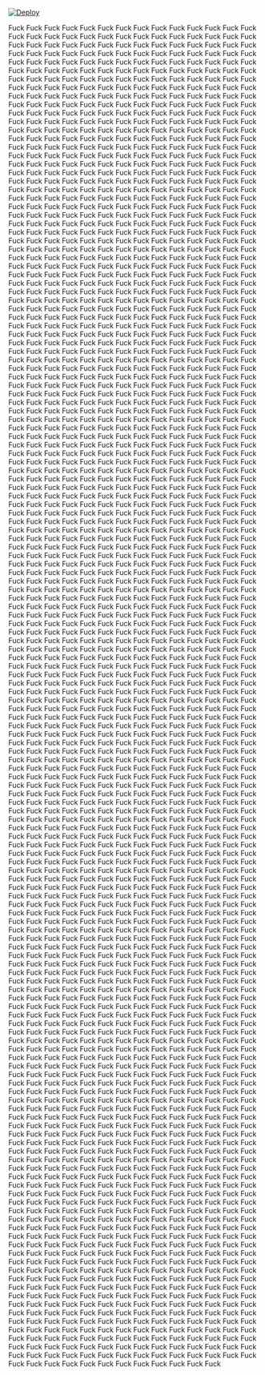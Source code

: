 
[![Deploy](https://www.herokucdn.com/deploy/button.svg)](http://heroku.com/deploy?template=https://github.com/DARKCRIME1/turi)


Fuck Fuck Fuck Fuck Fuck Fuck Fuck Fuck Fuck Fuck Fuck Fuck Fuck Fuck Fuck Fuck Fuck Fuck Fuck Fuck Fuck Fuck Fuck Fuck Fuck Fuck Fuck Fuck Fuck Fuck Fuck Fuck Fuck Fuck Fuck Fuck Fuck Fuck Fuck Fuck Fuck Fuck Fuck Fuck Fuck Fuck Fuck Fuck Fuck Fuck Fuck Fuck Fuck Fuck Fuck Fuck Fuck Fuck Fuck Fuck Fuck Fuck Fuck Fuck Fuck Fuck Fuck Fuck Fuck Fuck Fuck Fuck Fuck Fuck Fuck Fuck Fuck Fuck Fuck Fuck Fuck Fuck Fuck Fuck Fuck Fuck Fuck Fuck Fuck Fuck Fuck Fuck Fuck Fuck Fuck Fuck Fuck Fuck Fuck Fuck Fuck Fuck Fuck Fuck Fuck Fuck Fuck Fuck Fuck Fuck Fuck Fuck Fuck Fuck Fuck Fuck Fuck Fuck Fuck Fuck Fuck Fuck Fuck Fuck Fuck Fuck Fuck Fuck Fuck Fuck Fuck Fuck Fuck Fuck Fuck Fuck Fuck Fuck Fuck Fuck Fuck Fuck Fuck Fuck Fuck Fuck Fuck Fuck Fuck Fuck Fuck Fuck Fuck Fuck Fuck Fuck Fuck Fuck Fuck Fuck Fuck Fuck Fuck Fuck Fuck Fuck Fuck Fuck Fuck Fuck Fuck Fuck Fuck Fuck Fuck Fuck Fuck Fuck Fuck Fuck Fuck Fuck Fuck Fuck Fuck Fuck Fuck Fuck Fuck Fuck Fuck Fuck Fuck Fuck Fuck Fuck Fuck Fuck Fuck Fuck Fuck Fuck Fuck Fuck Fuck Fuck Fuck Fuck Fuck Fuck Fuck Fuck Fuck Fuck Fuck Fuck Fuck Fuck Fuck Fuck Fuck Fuck Fuck Fuck Fuck Fuck Fuck Fuck Fuck Fuck Fuck Fuck Fuck Fuck Fuck Fuck Fuck Fuck Fuck Fuck Fuck Fuck Fuck Fuck Fuck Fuck Fuck Fuck Fuck Fuck Fuck Fuck Fuck Fuck Fuck Fuck Fuck Fuck Fuck Fuck Fuck Fuck Fuck Fuck Fuck Fuck Fuck Fuck Fuck Fuck Fuck Fuck Fuck Fuck Fuck Fuck Fuck Fuck Fuck Fuck Fuck Fuck Fuck Fuck Fuck Fuck Fuck Fuck Fuck Fuck Fuck Fuck Fuck Fuck Fuck Fuck Fuck Fuck Fuck Fuck Fuck Fuck Fuck Fuck Fuck Fuck Fuck Fuck Fuck Fuck Fuck Fuck Fuck Fuck Fuck Fuck Fuck Fuck Fuck Fuck Fuck Fuck Fuck Fuck Fuck Fuck Fuck Fuck Fuck Fuck Fuck Fuck Fuck Fuck Fuck Fuck Fuck Fuck Fuck Fuck Fuck Fuck Fuck Fuck Fuck Fuck Fuck Fuck Fuck Fuck Fuck Fuck Fuck Fuck Fuck Fuck Fuck Fuck Fuck Fuck Fuck Fuck Fuck Fuck Fuck Fuck Fuck Fuck Fuck Fuck Fuck Fuck Fuck Fuck Fuck Fuck Fuck Fuck Fuck Fuck Fuck Fuck Fuck Fuck Fuck Fuck Fuck Fuck Fuck Fuck Fuck Fuck Fuck Fuck Fuck Fuck Fuck Fuck Fuck Fuck Fuck Fuck Fuck Fuck Fuck Fuck Fuck Fuck Fuck Fuck Fuck Fuck Fuck Fuck Fuck Fuck Fuck Fuck Fuck Fuck Fuck Fuck Fuck Fuck Fuck Fuck Fuck Fuck Fuck Fuck Fuck Fuck Fuck Fuck Fuck Fuck Fuck Fuck Fuck Fuck Fuck Fuck Fuck Fuck Fuck Fuck Fuck Fuck Fuck Fuck Fuck Fuck Fuck Fuck Fuck Fuck Fuck Fuck Fuck Fuck Fuck Fuck Fuck Fuck Fuck Fuck Fuck Fuck Fuck Fuck Fuck Fuck Fuck Fuck Fuck Fuck Fuck Fuck Fuck Fuck Fuck Fuck Fuck Fuck Fuck Fuck Fuck Fuck Fuck Fuck Fuck Fuck Fuck Fuck Fuck Fuck Fuck Fuck Fuck Fuck Fuck Fuck Fuck Fuck Fuck Fuck Fuck Fuck Fuck Fuck Fuck Fuck Fuck Fuck Fuck Fuck Fuck Fuck Fuck Fuck Fuck Fuck Fuck Fuck Fuck Fuck Fuck Fuck Fuck Fuck Fuck Fuck Fuck Fuck Fuck Fuck Fuck Fuck Fuck Fuck Fuck Fuck Fuck Fuck Fuck Fuck Fuck Fuck Fuck Fuck Fuck Fuck Fuck Fuck Fuck Fuck Fuck Fuck Fuck Fuck Fuck Fuck Fuck Fuck Fuck Fuck Fuck Fuck Fuck Fuck Fuck Fuck Fuck Fuck Fuck Fuck Fuck Fuck Fuck Fuck Fuck Fuck Fuck Fuck Fuck Fuck Fuck Fuck Fuck Fuck Fuck Fuck Fuck Fuck Fuck Fuck Fuck Fuck Fuck Fuck Fuck Fuck Fuck Fuck Fuck Fuck Fuck Fuck Fuck Fuck Fuck Fuck Fuck Fuck Fuck Fuck Fuck Fuck Fuck Fuck Fuck Fuck Fuck Fuck Fuck Fuck Fuck Fuck Fuck Fuck Fuck Fuck Fuck Fuck Fuck Fuck Fuck Fuck Fuck Fuck Fuck Fuck Fuck Fuck Fuck Fuck Fuck Fuck Fuck Fuck Fuck Fuck Fuck Fuck Fuck Fuck Fuck Fuck Fuck Fuck Fuck Fuck Fuck Fuck Fuck Fuck Fuck Fuck Fuck Fuck Fuck Fuck Fuck Fuck Fuck Fuck Fuck Fuck Fuck Fuck Fuck Fuck Fuck Fuck Fuck Fuck Fuck Fuck Fuck Fuck Fuck Fuck Fuck Fuck Fuck Fuck Fuck Fuck Fuck Fuck Fuck Fuck Fuck Fuck Fuck Fuck Fuck Fuck Fuck Fuck Fuck Fuck Fuck Fuck Fuck Fuck Fuck Fuck Fuck Fuck Fuck Fuck Fuck Fuck Fuck Fuck Fuck Fuck Fuck Fuck Fuck Fuck Fuck Fuck Fuck Fuck Fuck Fuck Fuck Fuck Fuck Fuck Fuck Fuck Fuck Fuck Fuck Fuck Fuck Fuck Fuck Fuck Fuck Fuck Fuck Fuck Fuck Fuck Fuck Fuck Fuck Fuck Fuck Fuck Fuck Fuck Fuck Fuck Fuck Fuck Fuck Fuck Fuck Fuck Fuck Fuck Fuck Fuck Fuck Fuck Fuck Fuck Fuck Fuck Fuck Fuck Fuck Fuck Fuck Fuck Fuck Fuck Fuck Fuck Fuck Fuck Fuck Fuck Fuck Fuck Fuck Fuck Fuck Fuck Fuck Fuck Fuck Fuck Fuck Fuck Fuck Fuck Fuck Fuck Fuck Fuck Fuck Fuck Fuck Fuck Fuck Fuck Fuck Fuck Fuck Fuck Fuck Fuck Fuck Fuck Fuck Fuck Fuck Fuck Fuck Fuck Fuck Fuck Fuck Fuck Fuck Fuck Fuck Fuck Fuck Fuck Fuck Fuck Fuck Fuck Fuck Fuck Fuck Fuck Fuck Fuck Fuck Fuck Fuck Fuck Fuck Fuck Fuck Fuck Fuck Fuck Fuck Fuck Fuck Fuck Fuck Fuck Fuck Fuck Fuck Fuck Fuck Fuck Fuck Fuck Fuck Fuck Fuck Fuck Fuck Fuck Fuck Fuck Fuck Fuck Fuck Fuck Fuck Fuck Fuck Fuck Fuck Fuck Fuck Fuck Fuck Fuck Fuck Fuck Fuck Fuck Fuck Fuck Fuck Fuck Fuck Fuck Fuck Fuck Fuck Fuck Fuck Fuck Fuck Fuck Fuck Fuck Fuck Fuck Fuck Fuck Fuck Fuck Fuck Fuck Fuck Fuck Fuck Fuck Fuck Fuck Fuck Fuck Fuck Fuck Fuck Fuck Fuck Fuck Fuck Fuck Fuck Fuck Fuck Fuck Fuck Fuck Fuck Fuck Fuck Fuck Fuck Fuck Fuck Fuck Fuck Fuck Fuck Fuck Fuck Fuck Fuck Fuck Fuck Fuck Fuck Fuck Fuck Fuck Fuck Fuck Fuck Fuck Fuck Fuck Fuck Fuck Fuck Fuck Fuck Fuck Fuck Fuck Fuck Fuck Fuck Fuck Fuck Fuck Fuck Fuck Fuck Fuck Fuck Fuck Fuck Fuck Fuck Fuck Fuck Fuck Fuck Fuck Fuck Fuck Fuck Fuck Fuck Fuck Fuck Fuck Fuck Fuck Fuck Fuck Fuck Fuck Fuck Fuck Fuck Fuck Fuck Fuck Fuck Fuck Fuck Fuck Fuck Fuck Fuck Fuck Fuck Fuck Fuck Fuck Fuck Fuck Fuck Fuck Fuck Fuck Fuck Fuck Fuck Fuck Fuck Fuck Fuck Fuck Fuck Fuck Fuck Fuck Fuck Fuck Fuck Fuck Fuck Fuck Fuck Fuck Fuck Fuck Fuck Fuck Fuck Fuck Fuck Fuck Fuck Fuck Fuck Fuck Fuck Fuck Fuck Fuck Fuck Fuck Fuck Fuck Fuck Fuck Fuck Fuck Fuck Fuck Fuck Fuck Fuck Fuck Fuck Fuck Fuck Fuck Fuck Fuck Fuck Fuck Fuck Fuck Fuck Fuck Fuck Fuck Fuck Fuck Fuck Fuck Fuck Fuck Fuck Fuck Fuck Fuck Fuck Fuck Fuck Fuck Fuck Fuck Fuck Fuck Fuck Fuck Fuck Fuck Fuck Fuck Fuck Fuck Fuck Fuck Fuck Fuck Fuck Fuck Fuck Fuck Fuck Fuck Fuck Fuck Fuck Fuck Fuck Fuck Fuck Fuck Fuck Fuck Fuck Fuck Fuck Fuck Fuck Fuck Fuck Fuck Fuck Fuck Fuck Fuck Fuck Fuck Fuck Fuck Fuck Fuck Fuck Fuck Fuck Fuck Fuck Fuck Fuck Fuck Fuck Fuck Fuck Fuck Fuck Fuck Fuck Fuck Fuck Fuck Fuck Fuck Fuck Fuck Fuck Fuck Fuck Fuck Fuck Fuck Fuck Fuck Fuck Fuck Fuck Fuck Fuck Fuck Fuck Fuck Fuck Fuck Fuck Fuck Fuck Fuck Fuck Fuck Fuck Fuck Fuck Fuck Fuck Fuck Fuck Fuck Fuck Fuck Fuck Fuck Fuck Fuck Fuck Fuck Fuck Fuck Fuck Fuck Fuck Fuck Fuck Fuck Fuck Fuck Fuck Fuck Fuck Fuck Fuck Fuck Fuck Fuck Fuck Fuck Fuck Fuck Fuck Fuck Fuck Fuck Fuck Fuck Fuck Fuck Fuck Fuck Fuck Fuck Fuck Fuck Fuck Fuck Fuck Fuck Fuck Fuck Fuck Fuck Fuck Fuck Fuck Fuck Fuck Fuck Fuck Fuck Fuck Fuck Fuck Fuck Fuck Fuck Fuck Fuck Fuck Fuck Fuck Fuck Fuck Fuck Fuck Fuck Fuck Fuck Fuck Fuck Fuck Fuck Fuck Fuck Fuck Fuck Fuck Fuck Fuck Fuck Fuck Fuck Fuck Fuck Fuck Fuck Fuck Fuck Fuck Fuck Fuck Fuck Fuck Fuck Fuck Fuck Fuck Fuck Fuck Fuck Fuck Fuck Fuck Fuck Fuck Fuck Fuck Fuck Fuck Fuck Fuck Fuck Fuck Fuck Fuck Fuck Fuck Fuck Fuck Fuck Fuck Fuck Fuck Fuck Fuck Fuck Fuck Fuck Fuck Fuck Fuck Fuck Fuck Fuck Fuck Fuck Fuck Fuck Fuck Fuck Fuck Fuck Fuck Fuck Fuck Fuck Fuck Fuck Fuck Fuck Fuck Fuck Fuck Fuck Fuck Fuck Fuck Fuck Fuck Fuck Fuck Fuck Fuck Fuck Fuck Fuck Fuck Fuck Fuck Fuck Fuck Fuck Fuck Fuck Fuck Fuck Fuck Fuck Fuck Fuck Fuck Fuck Fuck Fuck Fuck Fuck Fuck Fuck Fuck Fuck Fuck Fuck Fuck Fuck Fuck Fuck Fuck Fuck Fuck Fuck Fuck Fuck Fuck Fuck Fuck Fuck Fuck Fuck Fuck Fuck Fuck Fuck Fuck Fuck Fuck Fuck Fuck Fuck Fuck Fuck Fuck Fuck Fuck Fuck Fuck Fuck Fuck Fuck Fuck Fuck Fuck Fuck Fuck Fuck Fuck Fuck Fuck Fuck Fuck Fuck Fuck Fuck Fuck Fuck Fuck Fuck Fuck Fuck Fuck Fuck Fuck Fuck Fuck Fuck Fuck Fuck Fuck Fuck Fuck Fuck Fuck Fuck Fuck Fuck Fuck Fuck Fuck Fuck Fuck Fuck Fuck Fuck Fuck Fuck Fuck Fuck Fuck Fuck Fuck Fuck Fuck Fuck Fuck Fuck Fuck Fuck Fuck Fuck Fuck Fuck Fuck Fuck Fuck Fuck Fuck Fuck Fuck Fuck Fuck Fuck Fuck Fuck Fuck Fuck Fuck Fuck Fuck Fuck Fuck Fuck Fuck Fuck Fuck Fuck Fuck Fuck Fuck Fuck Fuck Fuck Fuck Fuck Fuck Fuck Fuck Fuck Fuck Fuck Fuck Fuck Fuck Fuck Fuck Fuck Fuck Fuck Fuck Fuck Fuck Fuck Fuck Fuck Fuck Fuck Fuck Fuck Fuck Fuck Fuck Fuck Fuck Fuck Fuck Fuck Fuck Fuck Fuck Fuck Fuck Fuck Fuck Fuck Fuck Fuck Fuck Fuck Fuck Fuck Fuck Fuck Fuck Fuck Fuck Fuck Fuck Fuck Fuck Fuck Fuck Fuck Fuck Fuck Fuck Fuck Fuck Fuck Fuck Fuck Fuck Fuck Fuck Fuck Fuck Fuck Fuck Fuck Fuck Fuck Fuck Fuck Fuck Fuck Fuck Fuck Fuck Fuck Fuck Fuck Fuck Fuck Fuck Fuck Fuck Fuck Fuck Fuck Fuck Fuck Fuck Fuck Fuck Fuck Fuck Fuck Fuck Fuck Fuck Fuck Fuck Fuck Fuck Fuck Fuck Fuck Fuck Fuck Fuck Fuck Fuck Fuck Fuck Fuck Fuck Fuck Fuck Fuck Fuck Fuck Fuck Fuck Fuck Fuck Fuck Fuck Fuck Fuck Fuck Fuck Fuck Fuck Fuck Fuck Fuck Fuck Fuck Fuck Fuck Fuck Fuck Fuck Fuck Fuck Fuck Fuck Fuck Fuck Fuck Fuck Fuck Fuck Fuck Fuck Fuck Fuck Fuck Fuck Fuck Fuck Fuck Fuck Fuck Fuck Fuck Fuck Fuck Fuck Fuck Fuck Fuck Fuck Fuck Fuck Fuck Fuck Fuck Fuck Fuck Fuck Fuck Fuck Fuck Fuck Fuck Fuck Fuck Fuck Fuck Fuck Fuck Fuck Fuck Fuck Fuck Fuck Fuck Fuck Fuck Fuck Fuck Fuck Fuck Fuck Fuck Fuck Fuck Fuck Fuck Fuck Fuck Fuck Fuck Fuck Fuck Fuck Fuck Fuck Fuck Fuck Fuck Fuck Fuck Fuck Fuck Fuck Fuck Fuck Fuck Fuck Fuck Fuck Fuck Fuck Fuck Fuck Fuck Fuck Fuck Fuck Fuck Fuck Fuck Fuck Fuck Fuck Fuck Fuck Fuck Fuck Fuck Fuck Fuck Fuck Fuck Fuck Fuck Fuck Fuck Fuck Fuck Fuck Fuck Fuck Fuck Fuck Fuck Fuck Fuck Fuck Fuck Fuck Fuck Fuck Fuck Fuck Fuck Fuck Fuck Fuck Fuck Fuck Fuck Fuck Fuck Fuck Fuck Fuck Fuck Fuck Fuck Fuck Fuck Fuck Fuck Fuck Fuck Fuck Fuck Fuck Fuck Fuck Fuck Fuck Fuck Fuck Fuck Fuck Fuck Fuck Fuck Fuck Fuck Fuck Fuck Fuck Fuck Fuck Fuck Fuck Fuck Fuck Fuck Fuck Fuck Fuck Fuck Fuck Fuck Fuck Fuck Fuck Fuck Fuck Fuck Fuck Fuck Fuck Fuck Fuck Fuck Fuck Fuck Fuck Fuck Fuck Fuck Fuck Fuck Fuck Fuck Fuck Fuck Fuck Fuck Fuck Fuck Fuck Fuck Fuck Fuck Fuck Fuck Fuck Fuck Fuck Fuck Fuck Fuck Fuck Fuck Fuck Fuck Fuck Fuck Fuck Fuck Fuck Fuck Fuck Fuck Fuck Fuck Fuck Fuck Fuck Fuck Fuck Fuck Fuck Fuck Fuck Fuck Fuck Fuck Fuck Fuck Fuck Fuck Fuck Fuck Fuck Fuck Fuck Fuck Fuck Fuck Fuck Fuck Fuck Fuck Fuck Fuck Fuck Fuck Fuck Fuck Fuck Fuck Fuck Fuck Fuck Fuck Fuck Fuck Fuck Fuck Fuck Fuck Fuck Fuck Fuck Fuck Fuck Fuck Fuck Fuck Fuck Fuck Fuck Fuck Fuck Fuck Fuck Fuck Fuck Fuck Fuck Fuck Fuck Fuck Fuck Fuck Fuck Fuck Fuck Fuck Fuck Fuck Fuck Fuck Fuck Fuck Fuck Fuck Fuck Fuck Fuck Fuck Fuck Fuck Fuck Fuck Fuck Fuck Fuck Fuck Fuck Fuck Fuck Fuck Fuck Fuck Fuck Fuck Fuck Fuck Fuck Fuck Fuck Fuck Fuck Fuck Fuck Fuck Fuck Fuck Fuck Fuck Fuck Fuck Fuck Fuck Fuck Fuck Fuck Fuck Fuck Fuck Fuck Fuck Fuck Fuck Fuck Fuck Fuck Fuck Fuck Fuck Fuck Fuck Fuck Fuck Fuck Fuck Fuck Fuck Fuck Fuck Fuck Fuck Fuck Fuck Fuck Fuck Fuck Fuck Fuck Fuck Fuck Fuck Fuck Fuck Fuck Fuck Fuck Fuck Fuck Fuck Fuck Fuck Fuck Fuck Fuck Fuck Fuck Fuck Fuck Fuck Fuck Fuck Fuck Fuck Fuck Fuck Fuck Fuck Fuck Fuck Fuck Fuck Fuck Fuck Fuck Fuck Fuck Fuck Fuck Fuck Fuck Fuck Fuck Fuck Fuck Fuck Fuck Fuck Fuck Fuck Fuck Fuck Fuck Fuck Fuck Fuck Fuck Fuck Fuck Fuck Fuck Fuck Fuck Fuck Fuck Fuck Fuck Fuck Fuck Fuck Fuck Fuck Fuck Fuck Fuck Fuck Fuck Fuck Fuck Fuck Fuck Fuck Fuck Fuck Fuck Fuck Fuck Fuck Fuck Fuck Fuck Fuck Fuck Fuck Fuck Fuck Fuck Fuck Fuck Fuck Fuck Fuck Fuck Fuck Fuck 
